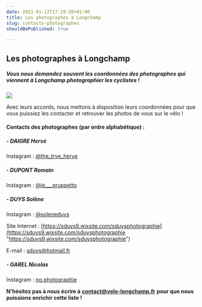 ```yaml
---
date: 2021-01-12T17:19:20+01:00
title: Les photographes à Longchamp
slug: contacts-photographes
shouldBePublished: true

---
```

## Les photographes à Longchamp

##### Vous nous demandez souvent les coordonnées des photographes qui viennent à Longchamp photographier les cyclistes !

![](/media/photographe-banniere-1500x500px.png)

Avec leurs accords, nous mettons à disposition leurs coordonnées pour que vous puissiez les contacter et retrouver les photos de vous sur le vélo !

> 

#### **Contacts des photographes (par ordre alphabétique) :**

##### **- DAIGRE Hervé**

Instagram : [@the_trve_herve](https://www.instagram.com/the_trve_herve/)

##### **- DUPONT Romain**

Instagram : [@le___gruppetto](https://www.instagram.com/le___gruppetto/)

##### **- DUYS Solène**

Instagram : [@soleneduys](https://www.instagram.com/soleneduys/)

Site Internet : [https://sduys9.wixsite.com/sduysphotographie](https://sduys9.wixsite.com/sduysphotographie "https://sduys9.wixsite.com/sduysphotographie")

E-mail : sduys@hotmail.fr

##### **- GAREL Nicolas**

Instagram : [ng.photographie](https://www.instagram.com/ng.photographie/)

> 

**N'hésitez pas à nous écrire à** [**contact@velo-longchamp.fr**](mailto:contact@velo-longchamp.fr?subject=%5BBlog%5D) **pour que nous puissions enrichir cette liste !**